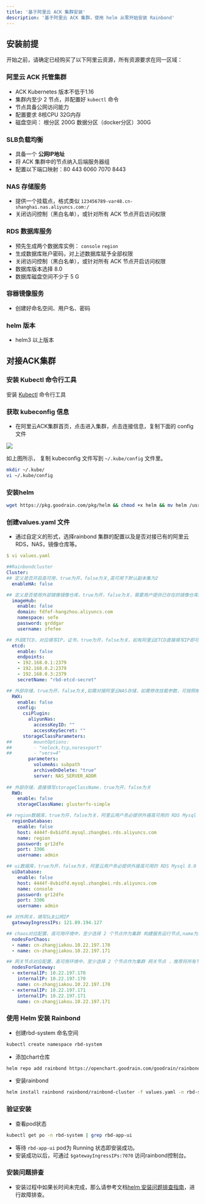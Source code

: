 ```yaml
---
title: '基于阿里云 ACK 集群安装'
description: '基于阿里云 ACK 集群，使用 helm 从零开始安装 Rainbond'
---
```


## 安装前提

开始之前，请确定已经购买了以下阿里云资源，所有资源要求在同一区域：

### 阿里云 ACK 托管集群

- ACK Kubernetes 版本不低于1.16
- 集群内至少 2 节点，并配置好 `kubectl` 命令
- 节点具备公网访问能力
- 配置要求 8核CPU 32G内存 
- 磁盘空间： 根分区 200G 数据分区（docker分区）300G

### SLB负载均衡

- 具备一个 **公网IP地址**
- 将 ACK 集群中的节点纳入后端服务器组
- 配置以下端口映射：80 443 6060 7070 8443

### NAS 存储服务

- 提供一个挂载点，格式类似 `123456789-var48.cn-shanghai.nas.aliyuncs.com:/`
- 关闭访问控制（黑白名单），或针对所有 ACK 节点开启访问权限

### RDS 数据库服务

- 预先生成两个数据库实例： `console` `region`
- 生成数据库账户密码，对上述数据库赋予全部权限
- 关闭访问控制（黑白名单），或针对所有 ACK 节点开启访问权限
- 数据库版本选择 8.0
- 数据库磁盘空间不少于 5 G

### 容器镜像服务

- 创建好命名空间、用户名、密码

### helm 版本

- helm3 以上版本

## 对接ACK集群

### 安装 Kubectl 命令行工具

安装 [Kubectl](/docs/user-operations/tools/kubectl) 命令行工具


### 获取 kubeconfig 信息

- 在阿里云ACK集群首页，点击进入集群，点击连接信息，复制下面的 config 文件

![](https://pic.imgdb.cn/item/6217362f2ab3f51d91f511aa.png)

如上图所示， 复制 kubeconfig 文件写到 `~/.kube/config` 文件里。

```bash
mkdir ~/.kube/
vi ~/.kube/config
```

### 安装helm

```bash
wget https://pkg.goodrain.com/pkg/helm && chmod +x helm && mv helm /usr/local/bin/
```

### 创建values.yaml 文件

- 通过自定义的形式，选择rainbond 集群的配置以及是否对接已有的阿里云RDS，NAS，镜像仓库等。

```yaml
$ vi values.yaml

##Rainbondcluster
Cluster:
## 定义是否开启高可用，true为开，false为关,高可用下默认副本集为2
  enableHA: false

## 定义是否使用外部镜像镜像仓库，true为开，false为关，需要用户提供已存在的镜像仓库的 域名、空间名称、用户名以及密码
  imageHub:
    enable: false
    domain: fdfef-hangzhou.aliyuncs.com
    namespace: sefe
    password: grddgar
    username: zfefee

## 外部ETCD，对应填写IP，证书，true为开，false为关，如有阿里云ETCD直接填写IP即可
  etcd:
    enable: false
    endpoints: 
    - 192.168.0.1:2379 
    - 192.168.0.2:2379
    - 192.168.0.3:2379
    secretName: "rbd-etcd-secret"

## 外部存储，true为开，false为关,如需对接阿里云NAS存储，如需修改挂载参数，可按照格式修改mountOptions下面的参数，挂载点直接修改server地址
  RWX:
    enable: false
    config:
      csiPlugin:
        aliyunNas:
          accessKeyID: ""
          accessKeySecret: ""
      storageClassParameters:
##        mountOptions:
##        - "nolock,tcp,noresvport"
##        - "vers=4"
        parameters:
          volumeAs: subpath
          archiveOnDelete: "true"
          server: NAS_SERVER_ADDR
      
## 外部存储，直接填写storageClassName，true为开，false为关
  RWO:
    enable: false
    storageClassName: glusterfs-simple

## region数据库，true为开，false为关，阿里云用户务必提供外接高可用的 RDS Mysql 8.0 数据库，该数据库中需要提前创建 region 数据库，需要提供内网可访问的 RDS 域名、用户名、密码
  regionDatabase:
    enable: false
    host: 4444f-8vbidfd.mysql.zhangbei.rds.aliyuncs.com 
    name: region
    password: gr12dfe
    port: 3306
    username: admin

## ui数据库，true为开，false为关，阿里云用户务必提供外接高可用的 RDS Mysql 8.0 数据库，该数据库中需要提前创建 console 数据库，需要提供内网可访问的 RDS 域名、用户名、密码
  uiDatabase:
    enable: false
    host: 4444f-8vbidfd.mysql.zhangbei.rds.aliyuncs.com
    name: console
    password: gr12dfe
    port: 3306
    username: admin

## 对外网关，填写SLB公网IP
  gatewayIngressIPs: 121.89.194.127

## chaos对应配置，高可用环境中，至少选择 2 个节点作为集群 构建服务运行节点,name为后端服务器节点的 node名称
  nodesForChaos:
  - name: cn-zhangjiakou.10.22.197.170
  - name: cn-zhangjiakou.10.22.197.171

## 网关节点对应配置，高可用环境中，至少选择 2 个节点作为集群 网关节点 ，推荐将所有节点作为网关节点使用，要求节点的 80、443、6060、7070、8443、 端口没有被占用。name 填写node节点的name即可
  nodesForGateway:
  - externalIP: 10.22.197.170
    internalIP: 10.22.197.170
    name: cn-zhangjiakou.10.22.197.170
  - externalIP: 10.22.197.171
    internalIP: 10.22.197.171
    name: cn-zhangjiakou.10.22.197.171
```

### 使用 Helm 安装 Rainbond

- 创建rbd-system 命名空间

```bash
kubectl create namespace rbd-system
```

- 添加chart仓库

```bash
helm repo add rainbond https://openchart.goodrain.com/goodrain/rainbond
```

- 安装rainbond

```bash
helm install rainbond rainbond/rainbond-cluster -f values.yaml -n rbd-system
```

### 验证安装

- 查看pod状态

```bash
kubectl get po -n rbd-system | grep rbd-app-ui
```

- 等待 `rbd-app-ui` pod为 Running 状态即安装成功。
- 安装成功以后，可通过 `$gatewayIngressIPs:7070` 访问rainbond控制台。

### 安装问题排查

- 安装过程中如果长时间未完成，那么请参考文档[helm 安装问题排查指南](../install-troubleshoot/helm-install-troubleshoot)，进行故障排查。